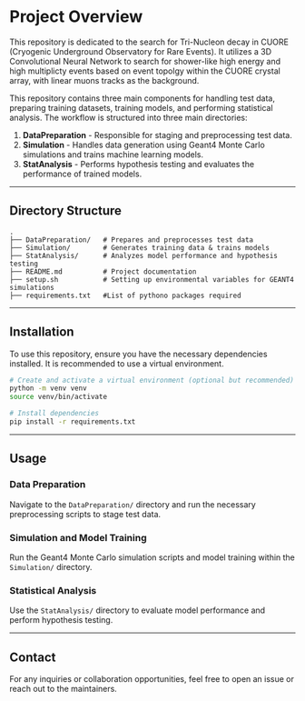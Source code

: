 # Project Overview
This repository is dedicated to the search for Tri-Nucleon decay in CUORE (Cryogenic Underground Observatory for Rare Events). It utilizes a 3D Convolutional Neural Network to search for shower-like high energy and high multiplicty events based on event topolgy within the CUORE crystal array, with linear muons tracks as the background.

This repository contains three main components for handling test data, preparing training datasets, training models, and performing statistical analysis. The workflow is structured into three main directories:

1. **DataPreparation** - Responsible for staging and preprocessing test data.
2. **Simulation** - Handles data generation using Geant4 Monte Carlo simulations and trains machine learning models.
3. **StatAnalysis** - Performs hypothesis testing and evaluates the performance of trained models.

---

## Directory Structure

```
.
├── DataPreparation/   # Prepares and preprocesses test data
├── Simulation/        # Generates training data & trains models
├── StatAnalysis/      # Analyzes model performance and hypothesis testing
├── README.md          # Project documentation
├── setup.sh           # Setting up environmental variables for GEANT4 simulations
├── requirements.txt   #List of pythono packages required

```

---

## Installation

To use this repository, ensure you have the necessary dependencies installed. It is recommended to use a virtual environment.

```bash
# Create and activate a virtual environment (optional but recommended)
python -m venv venv
source venv/bin/activate

# Install dependencies
pip install -r requirements.txt
```

---

## Usage

### Data Preparation
Navigate to the `DataPreparation/` directory and run the necessary preprocessing scripts to stage test data.

### Simulation and Model Training
Run the Geant4 Monte Carlo simulation scripts and model training within the `Simulation/` directory.

### Statistical Analysis
Use the `StatAnalysis/` directory to evaluate model performance and perform hypothesis testing.

---

## Contact

For any inquiries or collaboration opportunities, feel free to open an issue or reach out to the maintainers.

